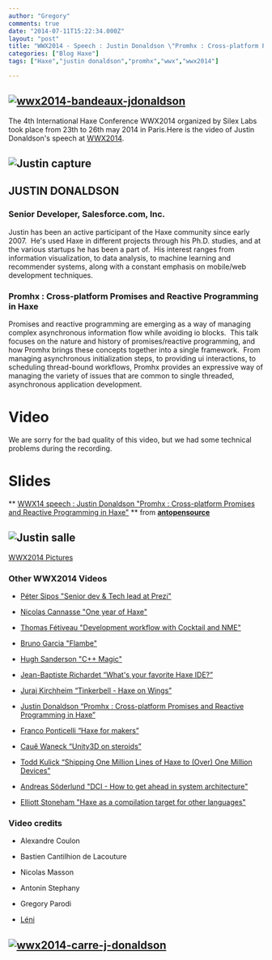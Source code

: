 ```yaml
---
author: "Gregory"
comments: true
date: "2014-07-11T15:22:34.000Z"
layout: "post"
title: "WWX2014 - Speech : Justin Donaldson \"Promhx : Cross-platform Promises and Reactive Programming in Haxe\""
categories: ["Blog Haxe"]
tags: ["Haxe","justin donaldson","promhx","wwx","wwx2014"]

---
```

## [![wwx2014-bandeaux-jdonaldson](https://www.silexlabs.org/wp-content/uploads/2014/07/wwx2014-bandeaux-jdonaldson1.png)](https://www.silexlabs.org/wp-content/uploads/2014/07/wwx2014-bandeaux-jdonaldson1.png)




The 4th International Haxe Conference WWX2014 organized by Silex Labs took place from 23th to 26th may 2014 in Paris.Here is the video of Justin Donaldson's speech at [WWX2014](http://wwx.silexlabs.org/2014/).





## ![Justin capture](https://www.silexlabs.org/wp-content/uploads/2014/07/Justin-capture-209x300.jpg)




## JUSTIN DONALDSON




### Senior Developer, Salesforce.com, Inc.




Justin has been an active participant of the Haxe community since early 2007.  He's used Haxe in different projects through his Ph.D. studies, and at the various startups he has been a part of.  His interest ranges from information visualization, to data analysis, to machine learning and recommender systems, along with a constant emphasis on mobile/web development techniques.





### Promhx : Cross-platform Promises and Reactive Programming in Haxe


Promises and reactive programming are emerging as a way of managing complex asynchronous information flow while avoiding io blocks.  This talk focuses on the nature and history of promises/reactive programming, and how Promhx brings these concepts together into a single framework.  From managing asynchronous initialization steps, to providing ui interactions, to scheduling thread-bound workflows, Promhx provides an expressive way of managing the variety of issues that are common to single threaded, asynchronous application development.





# Video


We are sorry for the bad quality of this video, but we had some technical problems during the recording.




# Slides





** [WWX14 speech : Justin Donaldson "Promhx : Cross-platform Promises and Reactive Programming in Haxe"](https://fr.slideshare.net/antopensource/promhx-36879110) ** from **[antopensource](http://www.slideshare.net/antopensource)**







## ![Justin salle](https://www.silexlabs.org/wp-content/uploads/2014/07/Justin-salle-687x454.jpg)




[WWX2014 Pictures](https://www.flickr.com/photos/120854033@N02/sets/72157644567142547/)





### Other WWX2014 Videos






  * [Péter Sipos "Senior dev & Tech lead at Prezi"](https://www.silexlabs.org/?p=202977)


  * [Nicolas Cannasse "One year of Haxe"](https://www.silexlabs.org/?p=202725)


  * [Thomas Fétiveau "Development workflow with Cocktail and NME"](https://www.silexlabs.org/?p=202751)


  * [Bruno Garcia "Flambe"](https://www.silexlabs.org/?p=202765)


  * [Hugh Sanderson "C++ Magic"](https://www.silexlabs.org/?p=202807)


  * [Jean-Baptiste Richardet “What's your favorite Haxe IDE?”](https://www.silexlabs.org/?p=202957)


  * [Juraj Kirchheim “Tinkerbell - Haxe on Wings”](https://www.silexlabs.org/?p=202939)


  * [Justin Donaldson “Promhx : Cross-platform Promises and Reactive Programming in Haxe”](https://www.silexlabs.org/?p=202971)


  * [Franco Ponticelli “Haxe for makers”](https://www.silexlabs.org/?p=202990)


  * [Cauê Waneck “Unity3D on steroids”](https://www.silexlabs.org/?p=203012)


  * [Todd Kulick “Shipping One Million Lines of Haxe to (Over) One Million Devices”](https://www.silexlabs.org/?p=203004)


  * [Andreas Söderlund "DCI - How to get ahead in system architecture"](https://www.silexlabs.org/?p=203019)


  * [Elliott Stoneham "Haxe as a compilation target for other languages"](https://www.silexlabs.org/?p=202984)







### Video credits






  * Alexandre Coulon


  * Bastien Cantilhion de Lacouture


  * Nicolas Masson


  * Antonin Stephany


  * Gregory Parodi


  * [Léni](http://www.leni.fr/)




## [![wwx2014-carre-j-donaldson](https://www.silexlabs.org/wp-content/uploads/2014/07/wwx2014-carre-j-donaldson-300x300.png)](https://www.silexlabs.org/wp-content/uploads/2014/07/wwx2014-carre-j-donaldson.png)





